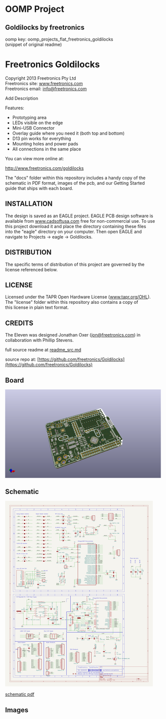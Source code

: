 # OOMP Project  
## Goldilocks  by freetronics  
  
oomp key: oomp_projects_flat_freetronics_goldilocks  
(snippet of original readme)  
  
Freetronics Goldilocks  
======================  
Copyright 2013 Freetronics Pty Ltd    
Freetronics site:  www.freetronics.com    
Freetronics email: info@freetronics.com    
  
Add Description  
  
Features:  
  
 * Prototyping area  
 * LEDs visible on the edge  
 * Mini-USB Connector  
 * Overlay guide where you need it (both top and bottom)  
 * D13 pin works for everything  
 * Mounting holes and power pads  
 * All connections in the same place  
  
You can view more online at:  
  
  http://www.freetronics.com/goldilocks  
  
The "docs" folder within this repository includes a handy copy of the  
schematic in PDF format, images of the pcb, and our Getting Started  
guide that ships with each board.  
  
  
INSTALLATION  
------------  
The design is saved as an EAGLE project. EAGLE PCB design software is  
available from www.cadsoftusa.com free for non-commercial use. To use  
this project download it and place the directory containing these files  
into the "eagle" directory on your computer. Then open EAGLE and  
navigate to Projects -> eagle -> Goldilocks.  
  
  
DISTRIBUTION  
------------  
The specific terms of distribution of this project are governed by the  
license referenced below.  
  
  
LICENSE  
-------  
Licensed under the TAPR Open Hardware License (www.tapr.org/OHL).  
The "license" folder within this repository also contains a copy of  
this license in plain text format.  
  
  
CREDITS  
-------  
The Eleven was designed Jonathan Oxer (jon@freetronics.com) in  
collaboration with Phillip Stevens.  
  
  full source readme at [readme_src.md](readme_src.md)  
  
source repo at: [https://github.com/freetronics/Goldilocks](https://github.com/freetronics/Goldilocks)  
## Board  
  
[![working_3d.png](working_3d_600.png)](working_3d.png)  
## Schematic  
  
[![working_schematic.png](working_schematic_600.png)](working_schematic.png)  
  
[schematic pdf](working_schematic.pdf)  
## Images  
